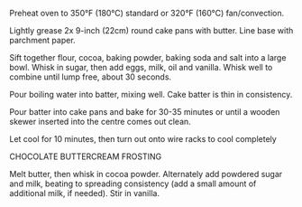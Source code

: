 Preheat oven to 350°F (180°C) standard or 320°F (160°C) fan/convection.

Lightly grease 2x 9-inch (22cm) round cake pans with butter. Line base with parchment paper.

Sift together flour, cocoa, baking powder, baking soda and salt into a large bowl. Whisk in sugar, then add eggs, milk, oil and vanilla. Whisk well to combine until lump free, about 30 seconds.

Pour boiling water into batter, mixing well. Cake batter is thin in consistency.

Pour batter into cake pans and bake for 30-35 minutes or until a wooden skewer inserted into the centre comes out clean.

Let cool for 10 minutes, then turn out onto wire racks to cool completely

CHOCOLATE BUTTERCREAM FROSTING

Melt butter, then whisk in cocoa powder. Alternately add powdered sugar and milk, beating to spreading consistency (add a small amount of additional milk, if needed). Stir in vanilla.